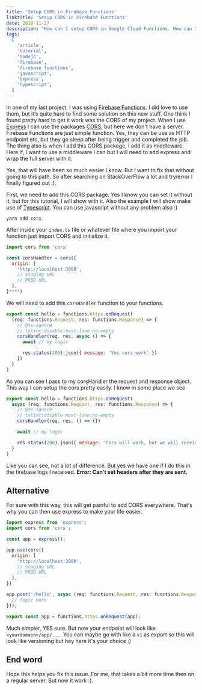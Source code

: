 ```yaml
---
title: 'Setup CORS in Firebase Functions'
linktitle: 'Setup CORS in Firebase Functions'
date: 2018-11-27
description: "How can I setup CORS in Google Cloud Functions. How can I remove the error 'Access-Control-Allow-Origin'. You get this issue about CORS and you don't know what to do ? I finnaly fix it on my side and I want to show you how I deal with it."
tags:
  [
    'article',
    'tutorial',
    'nodejs',
    'firebase',
    'firebase functions',
    'javascript',
    'express',
    'typescript',
  ]
---
```


In one of my last project, I was using [Firebase Functions](https://firebase.google.com/docs/functions/). I did love to use them, but it’s quite hard to find some solution on this new stuff. One think I found pretty hard to get it work was the CORS of my project. When I use [Express](https://expressjs.com/) I can use the packages [CORS](https://github.com/expressjs/cors), but here we don't have a server. Firebase Functions are just simple function. Yes, they can be use as HTTP endpoint etc, but they go sleep after being trigger and completed the job. The thing also is when I add this CORS package, I add it as middleware. Here if, I want to use a middleware I can but I will need to add express and wrap the full server with it.

Yes, that will have been so much easier I know. But I want to fix that without going to this path. So after searching on StackOverFlow a lot and try/error I finally figured out :).

First, we need to add this CORS package. Yes I know you can set it without it, but for this tutorial, I will show with
it. Also the example I will show make use of [Typescript](https://www.typescriptlang.org/). You can use javascript without any problem also :)

```
yarn add cors
```

After inside your `index.ts` file or whatever file where you import your function just import CORS and initialize it.

```js
import cors from 'cors'

const corsHandler = cors({
  origin: [
    'http://localhost:3000',
    // Staging URL
    // PROD URL
  ],
}****)
```

We will need to add this `corsHandler` function to your functions.

```js
export const hello = functions.https.onRequest(
  (req: functions.Request, res: functions.Response) => {
    // @ts-ignore
    // tslint:disable-next-line:no-empty
    corsHandler(req, res, async () => {
      await // my logic

      res.status(200).json({ message: 'Yes cors work' })
    })
  }
)
```

As you can see I pass to my corsHandler the request and response object. This way I can setup the cors pretty easily. I know in some place we see

```js
export const hello = functions.https.onRequest(
  async (req: functions.Request, res: functions.Response) => {
    // @ts-ignore
    // tslint:disable-next-line:no-empty
    corsHandler(req, res, () => {})

    await // my logic

    res.status(200).json({ message: 'Cors will work, but we will received an error of headers' })
  }
)
```

Like you can see, not a lot of difference. But yes we have one if I do this in the firebase logs I received. **Error: Can't set headers after they are sent.**

## Alternative

For sure with this way, this will get painful to add CORS everywhere. That's why you can then use express to make your life easier.

```js
import express from 'express';
import cors from 'cors';

const app = express();

app.use(cors({
  origin: [
    'http://localhost:3000',
    // Staging URL
    // PROD URL
  ],
})

app.post('/hello', async (req: functions.Request, res: functions.Response) => {
  // logic here
}));

export const app = functions.https.onRequest(app);
```

Much simpler, YES sure. But now your endpoint will look like `<yourdomain>/app/...`. You can maybe go with like a `v1` as export so this will look like versioning but hey here it's your choice :)

## End word

Hope this helps you fix this issue. For me, that takes a bit more time then on a regular server. But now it work :).